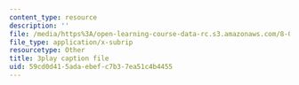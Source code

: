 ```yaml
---
content_type: resource
description: ''
file: /media/https%3A/open-learning-course-data-rc.s3.amazonaws.com/8-01sc-classical-mechanics-fall-2016/59cd0d415adaebefc7b37ea51c4b4455_7x62TdS0Nn0.srt
file_type: application/x-subrip
resourcetype: Other
title: 3play caption file
uid: 59cd0d41-5ada-ebef-c7b3-7ea51c4b4455
---
```

